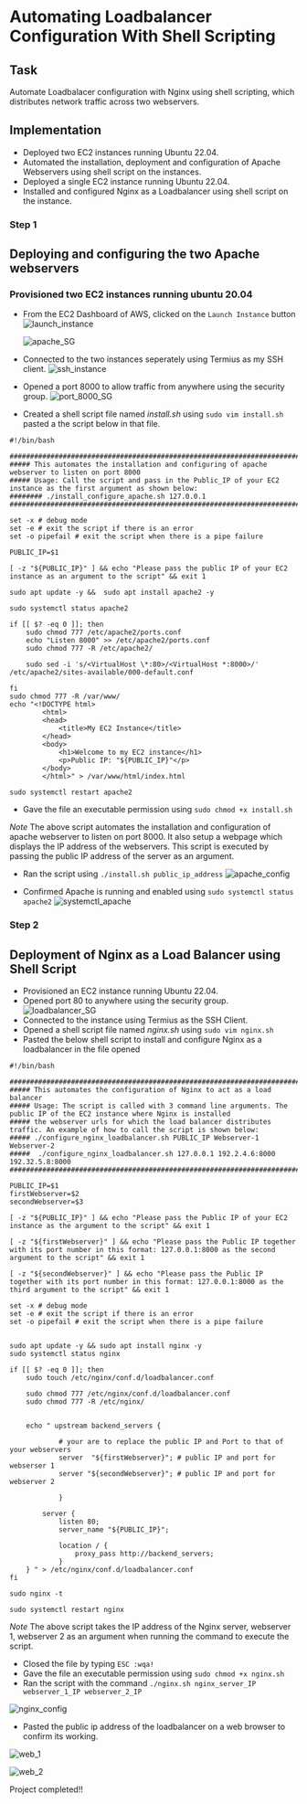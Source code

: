 # Automating Loadbalancer Configuration With Shell Scripting
## Task
Automate Loadbalacer configuration with Nginx using shell scripting, which distributes network traffic across two webservers. 

## Implementation 
- Deployed two EC2 instances running Ubuntu 22.04.
- Automated the installation, deployment and configuration of Apache Webservers using shell script on the instances.
- Deployed a single EC2 instance running Ubuntu 22.04.
- Installed and configured Nginx as a Loadbalancer using shell script on the instance.

### Step 1
## Deploying and configuring the two Apache webservers
### Provisioned two EC2 instances running ubuntu 20.04
- From the EC2 Dashboard of AWS, clicked on the `Launch Instance` button
![launch_instance](./images/launch_instance.png)

    ![apache_SG](./images/instances.png)

- Connected to the two instances seperately using Termius as my SSH client.
![ssh_instance](./images/ssh_instance.png)

- Opened a port 8000 to allow traffic from anywhere using the security group.
![port_8000_SG](./images/port_8000_SG.png)

- Created a shell script file named *install.sh* using `sudo vim install.sh` pasted a the script below in that file.
>
    #!/bin/bash

    ####################################################################################################################
    ##### This automates the installation and configuring of apache webserver to listen on port 8000
    ##### Usage: Call the script and pass in the Public_IP of your EC2 instance as the first argument as shown below:
    ######## ./install_configure_apache.sh 127.0.0.1
    ####################################################################################################################

    set -x # debug mode
    set -e # exit the script if there is an error
    set -o pipefail # exit the script when there is a pipe failure

    PUBLIC_IP=$1

    [ -z "${PUBLIC_IP}" ] && echo "Please pass the public IP of your EC2 instance as an argument to the script" && exit 1

    sudo apt update -y &&  sudo apt install apache2 -y

    sudo systemctl status apache2

    if [[ $? -eq 0 ]]; then
        sudo chmod 777 /etc/apache2/ports.conf
        echo "Listen 8000" >> /etc/apache2/ports.conf
        sudo chmod 777 -R /etc/apache2/

        sudo sed -i 's/<VirtualHost \*:80>/<VirtualHost *:8000>/' /etc/apache2/sites-available/000-default.conf

    fi
    sudo chmod 777 -R /var/www/
    echo "<!DOCTYPE html>
            <html>
            <head>
                <title>My EC2 Instance</title>
            </head>
            <body>
                <h1>Welcome to my EC2 instance</h1>
                <p>Public IP: "${PUBLIC_IP}"</p>
            </body>
            </html>" > /var/www/html/index.html

    sudo systemctl restart apache2

- Gave the file an executable permission using `sudo chmod +x install.sh`

*Note*
The above script automates the installation and configuration of apache webserver to listen on port 8000. It also setup a webpage which displays the IP address of the webservers. This script is executed by passing the public IP address of the server as an argument. 

- Ran the script using `./install.sh public_ip_address`
![apache_config](./images/apache_config.png)

- Confirmed Apache is running and enabled using `sudo systemctl status apache2`
![systemctl_apache](./images/systemctl_apache.png)

### Step 2
## Deployment of Nginx as a Load Balancer using Shell Script
- Provisioned an EC2 instance running Ubuntu 22.04.
- Opened port 80 to anywhere using the security group.
![loadbalancer_SG](./images/loadbalancer_SG.png)
- Connected to the instance using Termius as the SSH Client.
- Opened a shell script file named *nginx.sh* using `sudo vim nginx.sh`
- Pasted the below shell script to install and configure Nginx as a loadbalancer in the file opened
>

    #!/bin/bash

    ######################################################################################################################
    ##### This automates the configuration of Nginx to act as a load balancer
    ##### Usage: The script is called with 3 command line arguments. The public IP of the EC2 instance where Nginx is installed
    ##### the webserver urls for which the load balancer distributes traffic. An example of how to call the script is shown below:
    ##### ./configure_nginx_loadbalancer.sh PUBLIC_IP Webserver-1 Webserver-2
    #####  ./configure_nginx_loadbalancer.sh 127.0.0.1 192.2.4.6:8000  192.32.5.8:8000
    ############################################################################################################# 

    PUBLIC_IP=$1
    firstWebserver=$2
    secondWebserver=$3

    [ -z "${PUBLIC_IP}" ] && echo "Please pass the Public IP of your EC2 instance as the argument to the script" && exit 1

    [ -z "${firstWebserver}" ] && echo "Please pass the Public IP together with its port number in this format: 127.0.0.1:8000 as the second argument to the script" && exit 1

    [ -z "${secondWebserver}" ] && echo "Please pass the Public IP together with its port number in this format: 127.0.0.1:8000 as the third argument to the script" && exit 1

    set -x # debug mode
    set -e # exit the script if there is an error
    set -o pipefail # exit the script when there is a pipe failure


    sudo apt update -y && sudo apt install nginx -y
    sudo systemctl status nginx

    if [[ $? -eq 0 ]]; then
        sudo touch /etc/nginx/conf.d/loadbalancer.conf

        sudo chmod 777 /etc/nginx/conf.d/loadbalancer.conf
        sudo chmod 777 -R /etc/nginx/

        
        echo " upstream backend_servers {

                # your are to replace the public IP and Port to that of your webservers
                server  "${firstWebserver}"; # public IP and port for webserser 1
                server "${secondWebserver}"; # public IP and port for webserver 2

                }

            server {
                listen 80;
                server_name "${PUBLIC_IP}";

                location / {
                    proxy_pass http://backend_servers;   
                }
        } " > /etc/nginx/conf.d/loadbalancer.conf
    fi

    sudo nginx -t

    sudo systemctl restart nginx

*Note*
The above script takes the IP address of the Nginx server, webserver 1, webserver 2 as an argument when running the command to execute the script.

- Closed the file by typing `ESC :wqa!`
- Gave the file an executable permission using `sudo chmod +x nginx.sh`
- Ran the script with the command `./nginx.sh nginx_server_IP webserver_1_IP webserver_2_IP`

![nginx_config](./images/nginx_config.png)

- Pasted the public ip address of the loadbalancer on a web browser to confirm its working.

![web_1](./images/web_1.png)

![web_2](./images/web_2.png)

Project completed!!